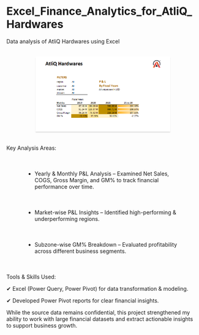 # Excel_Finance_Analytics_for_AtliQ_Hardwares

Data analysis of AtliQ Hardwares using Excel

<br/>
<div style="text-align: center;">
    <img src="https://github.com/Sumeettt27/Excel_Finance_Analytics_for_AtliQ_Hardwares/blob/main/Finance%20Analytics.png" alt="finance analytics report" style="max-width:70%;box-shadow:0 2.8px 2.2px rgba(0, 0, 0, 0.12)" />
</div>
<br/>

Key Analysis Areas:
 
<ul>
  <li style="margin: 50px; padding: 0px;">Yearly & Monthly P&L Analysis – Examined Net Sales, COGS, Gross Margin, and GM% to track financial performance over time.</li>
  <li style="margin: 50px; padding: 0px;">Market-wise P&L Insights – Identified high-performing & underperforming regions.</li>
  <li style="margin: 50px; padding: 0px;">Subzone-wise GM% Breakdown – Evaluated profitability across different business segments.</li>
</ul>



Tools & Skills Used:


✔ Excel (Power Query, Power Pivot) for data transformation & modeling.


✔ Developed Power Pivot reports for clear financial insights.

While the source data remains confidential, this project strengthened my ability to work with large financial datasets and extract actionable insights to support business growth.
